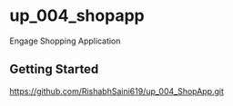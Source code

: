 # up_004_shopapp

Engage Shopping Application

## Getting Started

https://github.com/RishabhSaini619/up_004_ShopApp.git